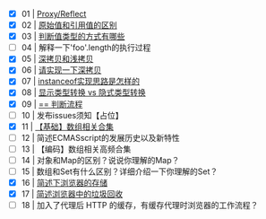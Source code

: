 - [x] 01 | [Proxy/Reflect](./ES/ES6/请你描述一下你理解的代理和反射？(重点介绍一下vue3%20和%20vue2%20关于使用两种请你描述一下你理解的代理和反射？(重点介绍一下vue3%20和%20vue2%20关于使用两种响应式的区别)式的区别).md)
- [x] 02 | [原始值和引用值的区别](./ES/ES6/原始值和引用值的区别.md)
- [x] 03 | [判断值类型的方式有哪些](./ES/ES6/判断值类型的方式有哪些？.md)
- [ ] 04 |  解释一下'foo'.length的执行过程
- [x] 05 | [深拷贝和浅拷贝](./ES/ES6/深拷贝和浅拷贝.md)
- [x] 06 | [请实现一下深拷贝](./ES/ES6/手写深拷贝.md)
- [x] 07 | [instanceof实现思路是怎样的](./ES/ES6/instanceof实现思路是怎么样的?.md)
- [x] 08 | [显示类型转换 vs 隐式类型转换](ES/ES6/显示类型转换%20vs%20隐式类型转换.md)
- [x] 09 | [== 判断流程](./ES/ES6/==判断流程.md)
- [ ] 10 | 发布issues须知【占位】
- [x] 11 | [【基础】数组相关合集](./ES/ES6/[基础]数组相关合集%20.md)
- [ ] 12 | 简述ECMASscript的发展历史以及新特性
- [ ] 13 | 【编码】数组相关高频合集
- [ ] 14 | 对象和Map的区别？说说你理解的Map？
- [ ] 15 | 数组和Set有什么区别？详细介绍一下你理解的Set？
- [x] 16 | [简述下浏览器的存储](./ES/ES6/简述下浏览器的存储.md)
- [x] 17 | [简述浏览器中的垃圾回收](./浏览器/简述浏览器中的垃圾回收.md)
- [ ] 18 | 加入了代理后 HTTP 的缓存，有缓存代理时浏览器的工作流程？